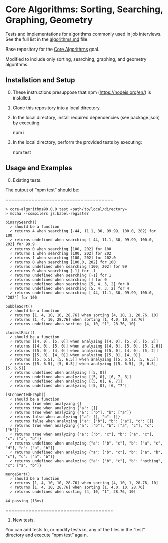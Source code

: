 # Core Algorithms: Sorting, Searching, Graphing, Geometry

Tests and implementations for algorithms commonly used in job interviews. See the full list in the [algorithms.md](algorithms.md) file.

Base repository for the [Core Algorithms](http://jsdev.learnersguild.org/goals/123) goal.

Modified to include only sorting, searching, graphing, and geometry algorithms.

## Installation and Setup

0. These instructions presuppose that npm (https://nodejs.org/en/) is installed.

1. Clone this repository into a local directory.

2. In the local directory, install required dependencies (see package.json) by executing:

    npm i

3. In the local directory, perform the provided tests by executing:

    npm test

## Usage and Examples

0. Existing tests.

The output of “npm test” should be:

=====================================

```
> core-algorithms@0.0.0 test «path/to/local/directory»
> mocha --compilers js:babel-register

binarySearch()
  ✓ should be a function
  ✓ returns 4 when searching [-44, 11.1, 30, 99.99, 100.0, 202] for 100
  ✓ returns undefined when searching [-44, 11.1, 30, 99.99, 100.0, 202] for 99.9
  ✓ returns 0 when searching [100, 202] for 100
  ✓ returns 1 when searching [100, 202] for 202
  ✓ returns 1 when searching [100, 202] for 202.0
  ✓ returns 0 when searching [100.0, 202] for 100
  ✓ returns undefined when searching [100, 202] for 99
  ✓ returns 0 when searching [-1] for -1
  ✓ returns undefined when searching [-1] for 1
  ✓ returns undefined when searching [] for 0
  ✓ returns undefined when searching [5, 4, 3, 2] for 0
  ✓ returns undefined when searching [5, 4, 3, 2] for 4
  ✓ returns undefined when searching [-44, 11.1, 30, 99.99, 100.0, "202"] for 100

bubbleSort()
  ✓ should be a function
  ✓ returns [1, 4, 10, 10, 28.76] when sorting [4, 10, 1, 28.76, 10]
  ✓ returns [1, 4, 10, 28.76] when sorting [1, 4.0, 10, 28.76]
  ✓ returns undefined when sorting [4, 10, "1", 28.76, 10]

closestPair()
  ✓ should be a function
  ✓ returns [[4, 0], [5, 0]] when analyzing [[4, 0], [5, 0], [5, 2]]
  ✓ returns [[4, 0], [5, 0]] when analyzing [[4, 0], [5, 0], [5, 2.6]]
  ✓ returns [[5, 0], [4, 0]] when analyzing [[5, 0], [4, 0], [5, 2]]
  ✓ returns [[5, 0], [4, 0]] when analyzing [[5, 0], [4, 0]]
  ✓ returns [[5, 6.5], [5, 6.5]] when analyzing [[5, 6.5], [5, 6.5]]
  ✓ returns [[5, 6.5], [5, 6.5]] when analyzing [[5, 6.5], [5, 6.5], [5, 6.5]]
  ✓ returns undefined when analyzing [[5, 0]]
  ✓ returns undefined when analyzing [[5, 0], [6, 7, 8]]
  ✓ returns undefined when analyzing [[5, 0], 6, 7]]
  ✓ returns undefined when analyzing [[5, 0], [6, "7"]]

isConnectedGraph()
  ✓ should be a function
  ✓ returns true when analyzing {}
  ✓ returns true when analyzing {"a": []}
  ✓ returns true when analyzing {"a": ["b"], "b": ["a"]}
  ✓ returns false when analyzing {"a": [], "b": []}
  ✓ returns false when analyzing {"a": ["b"], "b": ["a"], "c": []}
  ✓ returns true when analyzing {"a": ["b"], "b": ["a", "c"], "c": ["b"]}
  ✓ returns true when analyzing {"a": ["b", "c"], "b": ["a", "c"], "c": ["a", "b"]}
  ✓ returns undefined when analyzing {"a": ["b", "c"], "b": ["a", "c", "d"], "c": ["a", "b"]}
  ✓ returns undefined when analyzing {"a": ["b", "c"], "b": ["a", "b", "c"], "c": ["a", "b"]}
  ✓ returns undefined when analyzing {"a": ["b", "c"], "b": "nothing", "c": ["a", "b"]}

mergeSort()
  ✓ should be a function
  ✓ returns [1, 4, 10, 10, 28.76] when sorting [4, 10, 1, 28.76, 10]
  ✓ returns [1, 4, 10, 28.76] when sorting [1, 4.0, 10, 28.76]
  ✓ returns undefined when sorting [4, 10, "1", 28.76, 10]

44 passing (18ms)
```

=====================================

1. New tests.

You can add tests to, or modify tests in, any of the files in the “test” directory and execute “npm test” again.
